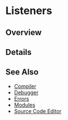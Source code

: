 Listeners
=========

## Overview




## Details




## See Also
* [Compiler](Compiler.md)
* [Debugger](Debugger.md)
* [Errors](Errors.md)
* [Modules](Modules.md)
* [Source Code Editor](Source_Code_Editor.md)
